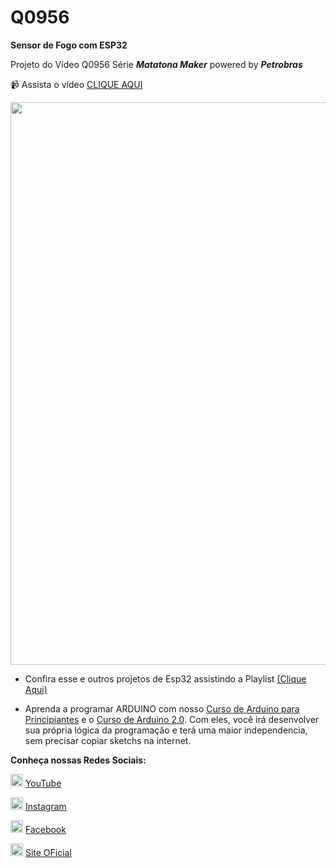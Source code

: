 # Q0956

**Sensor de Fogo com ESP32** 

Projeto do Vídeo Q0956 Série **_Matatona Maker_** powered by **_Petrobras_**

:video_camera: Assista o vídeo [CLIQUE AQUI](https://youtu.be/w6iTI8lE37c)

<img src="https://i9.ytimg.com/vi_webp/w6iTI8lE37c/maxresdefault.webp?v=634f2a19&sqp=CIyy-psG&rs=AOn4CLAklxFF3GEucsB22CnwzMgjelFx-A" width="900px" />


- Confira esse e outros projetos de Esp32 assistindo a Playlist [(Clique Aqui)](https://youtube.com/playlist?list=PL7CjOZ3q8fMdgvaq988L97y05Gb219fLd)


- Aprenda a programar ARDUINO com nosso [Curso de Arduino para Principiantes](https://cursodearduino.net/principiantes/) e o [Curso de Arduino 2.0](https://cursodearduino.net/). Com eles, você irá desenvolver sua própria lógica da programação e terá uma maior independencia, sem precisar copiar sketchs na internet.



**Conheça nossas Redes Sociais:**

<img src="https://img.icons8.com/color/50/youtube-play.png" width="20px" /> [YouTube](https://www.youtube.com/channel/UCcGk83PAQ5aGR7IVlD_cBaw/)

<img src="https://img.icons8.com/color/50/instagram-new--v1.png" width="20px" /> [Instagram](https://www.instagram.com/brincandocomideias/)

<img src="https://img.icons8.com/color/50/facebook-circled--v1.png" width="20px" /> [Facebook](https://www.facebook.com/paginaBrincandoComIdeias/)

<img src="https://img.icons8.com/color/50/domain--v1.png" width="20px" /> [Site OFicial](https://www.brincandocomideias.com/)
